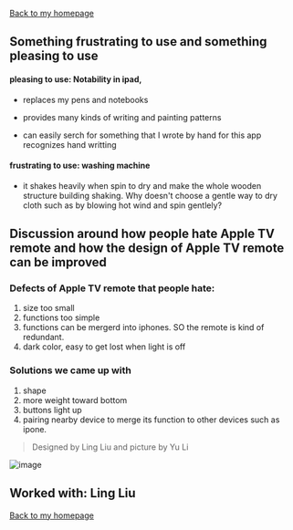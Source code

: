 [Back to my homepage](https://miaomiaosang.github.io/csci5839-YuLi9309/)

## Something frustrating to use and something pleasing to use
#### pleasing to use: Notability in ipad,

  - replaces my pens and notebooks
  
  - provides many kinds of writing and painting patterns
  
  - can easily serch for something that I wrote by hand for this app recognizes hand writting
  
#### frustrating to use: washing machine

  - it shakes heavily when spin to dry and make the whole wooden structure building shaking. Why doesn't choose a gentle way to dry cloth such as by blowing hot wind and spin gentlely?

## Discussion around how people hate Apple TV remote and how the design of Apple TV remote can be improved

### Defects of Apple TV remote that people hate:

1. size too small
2. functions too simple
3. functions can be mergerd into iphones. SO the remote is kind of redundant.
4. dark color, easy to get lost when light is off

### Solutions we came up with
1. shape
2. more weight toward bottom
3. buttons light up
4. pairing nearby device to merge its function to other devices such as ipone.

> Designed by Ling Liu and picture by Yu Li

![image](/csci5839-YuLi9309/picture/appleTVremoteAvacado.jpg)

## Worked with: Ling Liu

[Back to my homepage](https://miaomiaosang.github.io/csci5839-YuLi9309/)




